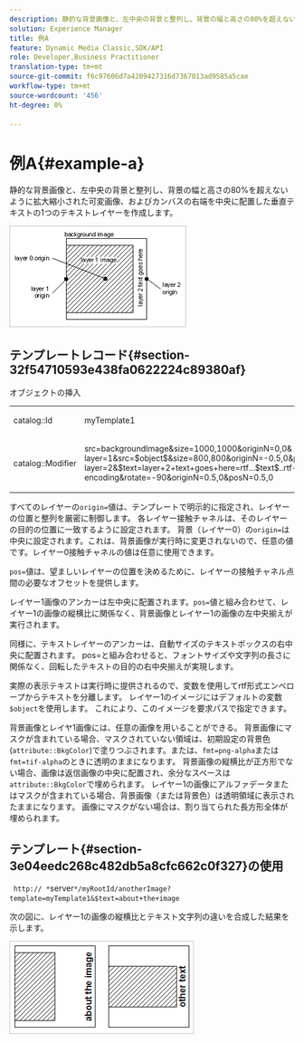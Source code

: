 ```yaml
---
description: 静的な背景画像と、左中央の背景と整列し、背景の幅と高さの80%を超えないように拡大縮小された可変画像、およびカンバスの右端を中央に配置した垂直テキストの1つのテキストレイヤーを作成します。
solution: Experience Manager
title: 例A
feature: Dynamic Media Classic,SDK/API
role: Developer,Business Practitioner
translation-type: tm+mt
source-git-commit: f6c97606d7a4209427316d7367013ad9585a5cae
workflow-type: tm+mt
source-wordcount: '456'
ht-degree: 0%

---
```



# 例A{#example-a}

静的な背景画像と、左中央の背景と整列し、背景の幅と高さの80%を超えないように拡大縮小された可変画像、およびカンバスの右端を中央に配置した垂直テキストの1つのテキストレイヤーを作成します。

![](assets/examplea.png)

## テンプレートレコード{#section-32f54710593e438fa0622224c89380af}

オブジェクトの挿入

<table id="simpletable_97ECA49445634F59B3F1D100412EFC70"> 
 <tr class="strow"> 
  <td class="stentry"> <p> <span class="codeph"> catalog::Id  </span> </p> </td> 
  <td class="stentry"> <p> <span class="codeph"> myTemplate1  </span> </p> </td> 
 </tr> 
 <tr class="strow"> 
  <td class="stentry"> <p> <span class="codeph"> catalog::Modifier  </span> </p> </td> 
  <td class="stentry"> <p> <span class="codeph"> src=backgroundImage&amp;size=1000,1000&amp;originN=0,0&amp; layer=1&amp;src=$object$&amp;size=800,800&amp;originN=-0.5,0&amp;posN=-0.5,0&amp; layer=2&amp;$text=layer+2+text+goes+here=rtf...$text$..rtf-encoding&amp;rotate=-90&amp;originN=0.5,0&amp;posN=0.5,0  </span> </p> </td> 
 </tr> 
</table>

すべてのレイヤーの`origin=`値は、テンプレートで明示的に指定され、レイヤーの位置と整列を厳密に制御します。 各レイヤー接触チャネルは、そのレイヤーの目的の位置に一致するように設定されます。 背景（レイヤー0）の`origin=`は中央に設定されます。これは、背景画像が実行時に変更されないので、任意の値です。レイヤー0接触チャネルの値は任意に使用できます。

`pos=`値は、望ましいレイヤーの位置を決めるために、レイヤーの接触チャネル点間の必要なオフセットを提供します。

レイヤー1画像のアンカーは左中央に配置されます。`pos=`値と組み合わせて、レイヤー1の画像の縦横比に関係なく、背景画像とレイヤー1の画像の左中央揃えが実行されます。

同様に、テキストレイヤーのアンカーは、自動サイズのテキストボックスの右中央に配置されます。 pos=と組み合わせると、フォントサイズや文字列の長さに関係なく、回転したテキストの目的の右中央揃えが実現します。

実際の表示テキストは実行時に提供されるので、変数を使用してrtf形式エンベロープからテキストを分離します。 レイヤー1のイメージにはデフォルトの変数`$object`を使用します。 これにより、このイメージを要求パスで指定できます。

背景画像とレイヤ1画像には、任意の画像を用いることができる。 背景画像にマスクが含まれている場合、マスクされていない領域は、初期設定の背景色(`attribute::BkgColor`)で塗りつぶされます。または、`fmt=png-alpha`または`fmt=tif-alpha`のときに透明のままになります。 背景画像の縦横比が正方形でない場合、画像は返信画像の中央に配置され、余分なスペースは`attribute::BkgColor`で埋められます。 レイヤー1の画像にアルファデータまたはマスクが含まれている場合、背景画像（または背景色）は透明領域に表示されたままになります。 画像にマスクがない場合は、割り当てられた長方形全体が埋められます。

## テンプレート{#section-3e04eedc268c482db5a8cfc662c0f327}の使用

` http:// *`server`*/myRootId/anotherImage?template=myTemplate1&$text=about+the+image`

次の図に、レイヤー1の画像の縦横比とテキスト文字列の違いを合成した結果を示します。

![](assets/exampleausing.png)

